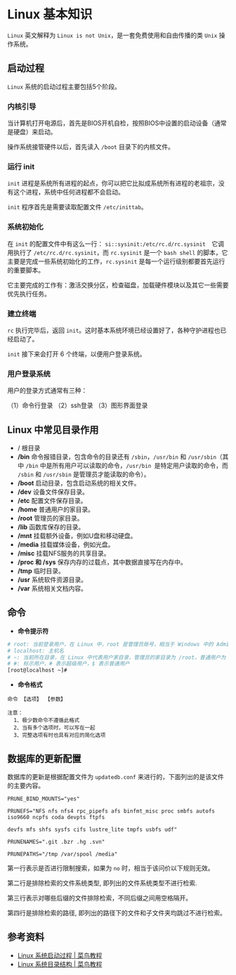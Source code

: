 # Linux 基本知识
`Linux` 英文解释为 `Linux is not Unix`，是一套免费使用和自由传播的类 `Unix` 操作系统。

## 启动过程
`Linux` 系统的启动过程主要包括5个阶段。

### 内核引导
当计算机打开电源后，首先是BIOS开机自检，按照BIOS中设置的启动设备（通常是硬盘）来启动。

操作系统接管硬件以后，首先读入 `/boot` 目录下的内核文件。

### 运行 init
`init` 进程是系统所有进程的起点，你可以把它比拟成系统所有进程的老祖宗，没有这个进程，系统中任何进程都不会启动。

`init` 程序首先是需要读取配置文件 `/etc/inittab`。

### 系统初始化
在 `init` 的配置文件中有这么一行： `si::sysinit:/etc/rc.d/rc.sysinit`　它调用执行了 `/etc/rc.d/rc.sysinit`，而 `rc.sysinit` 是一个 `bash shell` 的脚本，它主要是完成一些系统初始化的工作，`rc.sysinit` 是每一个运行级别都要首先运行的重要脚本。

它主要完成的工作有：激活交换分区，检查磁盘，加载硬件模块以及其它一些需要优先执行任务。

### 建立终端
`rc` 执行完毕后，返回 `init`。这时基本系统环境已经设置好了，各种守护进程也已经启动了。

`init` 接下来会打开 6 个终端，以便用户登录系统。

### 用户登录系统
用户的登录方式通常有三种：

（1）命令行登录
（2）ssh登录
（3）图形界面登录

## Linux 中常见目录作用

 * / 根目录
 * **/bin** 命令报错目录，包含命令的目录还有 `/sbin`，`/usr/bin` 和 `/usr/sbin`（其中 `/bin` 中是所有用户可以读取的命令，`/usr/bin `是特定用户读取的命令，而 `/sbin` 和 `/usr/sbin` 是管理员才能读取的命令）。
 * **/boot** 启动目录，包含启动系统的相关文件。
 * **/dev** 设备文件保存目录。
 * **/etc** 配置文件保存目录。
 * **/home** 普通用户的家目录。
 * **/root** 管理员的家目录。
 * **/lib** 函数库保存的目录。
 * **/mnt** 挂载额外设备，例如U盘和移动硬盘。
 * **/media** 挂载媒体设备，例如光盘。
 * **/misc** 挂载NFS服务的共享目录。
 * **/proc 和 /sys** 保存内存的过载点，其中数据直接写在内存中。
 * **/tmp** 临时目录。
 * **/usr** 系统软件资源目录。
 * **/var** 系统相关文档内容。

## 命令

 * **命令提示符**
  ```bash
  # root: 当前登录用户，在 Linux 中，root 是管理员账号，相当于 Windows 中的 Administrator
  # localhost: 主机名
  # ~: 当前所在目录，在 Linux 中代表用户家目录，管理员的家目录为 /root，普通用户为 /home/<userName>
  # #: 标示用户，# 表示超级用户，$ 表示普通用户
  [root@localhost ~]#
  ```
 * **命令格式**
  ```
  命令 【选项】 【参数】

  注意：
    1、极少数命令不遵循此格式
    2、当有多个选项时，可以写在一起
    3、完整选项有时也具有对应的简化选项
  ```

## 数据库的更新配置
数据库的更新是根据配置文件为 `updatedb.conf` 来进行的，下面列出的是该文件的主要内容。

```
PRUNE_BIND_MOUNTS="yes"

PRUNEFS="NFS nfs nfs4 rpc_pipefs afs binfmt_misc proc smbfs autofs iso9660 ncpfs coda devpts ftpfs

devfs mfs shfs sysfs cifs lustre_lite tmpfs usbfs udf"

PRUNENAMES=".git .bzr .hg .svn"

PRUNEPATHS="/tmp /var/spool /media"

```

第一行表示是否进行限制搜索，如果为 `no` 时，相当于该问价以下规则无效。

第二行是排除检索的文件系统类型, 即列出的文件系统类型不进行检索.

第三行表示对哪些后缀的文件排除检索，不同后缀之间用空格隔开。

第四行是排除检索的路径, 即列出的路径下的文件和子文件夹均跳过不进行检索。

## 参考资料
 * [Linux 系统启动过程 | 菜鸟教程](http://www.runoob.com/linux/linux-system-boot.html)
 * [Linux 系统目录结构 | 菜鸟教程](http://www.runoob.com/linux/linux-system-contents.html)
